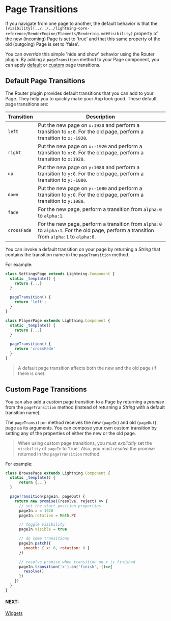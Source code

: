 # Page Transitions

If you navigate from one page to another, the default behavior is that the `[visibility](../../../lightning-core-reference/RenderEngine/Elements/Rendering.md#Visibility)` property of the
new (incoming) Page is set to 'true' and that this same property of the old (outgoing) Page is set to 'false'.

You can *override* this simple 'hide and show' behavior using the Router plugin. By adding a `pageTransition` method to your Page component, you can apply [default](#Default-Page-Transitions) or [custom](#Custom-Page-Transitions) page transitions.

## Default Page Transitions

The Router plugin provides default transitions that you can add to your Page. They help you to quickly make your App look good. These default page transitions are:

| Transition | Description |
|---|---|
| `left` | Put the new page on `x:1920` and perform a transition to `x:0`. For the old page, perform a transition to `x:-1920`. |
| `right` | Put the new page on `x:-1920` and perform a transition to `x:0`. For the old page, perform a transition to `x:1920`. |
| `up` | Put the new page on `y:1080` and perform a transition to `y:0`. For the old page, perform a transition to `y:-1080`. |
| `down` | Put the new page on `y:-1080` and perform a transition to `y:0`. For the old page, perform a transition to `y:1080`. |
| `fade` | For the new page, perform  a transition from `alpha:0` to `alpha:1`. |
| `crossFade` | For the new page, perform a transition from `alpha:0` to `alpha:1`. For the old page, perform a transition from `alpha:1` to `alpha:0`. |


You can invoke a default transition on your page by returning a *String* that contains the transition name in
the `pageTransition` method.

For example:

```js
class SettingsPage extends Lightning.Component {
  static _template() {
    return {...}
  }

  pageTransition() {
    return 'left';
  }
}

class PlayerPage extends Lightning.Component {
  static _template() {
    return {...}
  }

  pageTransition() {
    return 'crossFade'
  }
}
```

> A default page transition affects both the new and the old page (if there is one).

## Custom Page Transitions

You can also add a *custom* page transition to a Page by returning a *promise* from the `pageTransition` method (instead of returning a *String* with a default transition name).

The `pageTransition` method receives the new (`pageIn`) and old (`pageOut`) page as its arguments. You can compose your own custom transition by setting any of the properties of either the new or the old page.

> When using custom page transitions, you must *explicitly* set the `visibility` of `pageIn` to 'true'. Also, you must *resolve* the promise returned in the `pageTransition` method.

For example:

```js
class BrowsePage extends Lightning.Component {
  static _template() {
      return {...}
  }

  pageTransition(pageIn, pageOut) {
    return new promise((resolve, reject) => {
      // set the start position properties
      pageIn.x = 1920
      pageIn.rotation = Math.PI

      // toggle visibility
      pageIn.visible = true

      // do some transitions
      pageIn.patch({
        smooth: { x: 0, rotation: 0 }
      })

      // resolve promise when transition on x is finished
      pageIn.transition('x').on('finish', ()=>{
        resolve()
      })
    })
  }
}
```

#### NEXT:
[Widgets](widgets.md)
